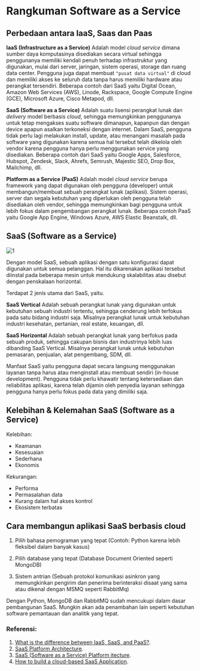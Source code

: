 # Rangkuman Software as a Service
## Perbedaan antara IaaS, Saas dan Paas

**IaaS (Infrastructure as a Service)** 
Adalah model *cloud service*  dimana sumber daya komputasinya disediakan secara virtual sehingga penggunanya memiliki kendali penuh terhadap infrastruktur yang digunakan, mulai dari server, jaringan, sistem operasi, storage dan ruang data center. Pengguna juga dapat membuat `"pusat data virtual"` di cloud dan memiliki akses ke seluruh data tanpa harus memiliki hardware atau perangkat tersendiri. 
Beberapa contoh dari SaaS yaitu Digital Ocean, Amazon Web Services (AWS), Linode, Rackspace, Google Compute Engine (GCE), Microsoft Azure, Cisco Metapod, dll.

**SaaS (Software as a Service)**
Adalah suatu lisensi perangkat lunak dan *delivery* model berbasis *cloud*, sehingga memungkinkan penggunanya untuk tetap mengakses suatu software dimanapun, kapanpun dan dengan device apapun asalkan terkoneksi dengan internet. Dalam SaaS, pengguna tidak perlu lagi melakukan install, update, atau menangani masalah pada software yang digunakan karena semua hal tersebut telah dikelola oleh vendor karena pengguna hanya perlu menggunakan service yang disediakan. 
Beberapa contoh dari SaaS yaitu Google Apps, Salesforce, Hubspot, Zendesk, Slack, Ahrefs, Semrush, Majestic SEO, Drop Box, Mailchimp, dll.

**Platform as a Service (PaaS)**
Adalah model *cloud service* berupa framework yang dapat digunakan oleh pengguna (developer) untuk membangun/membuat sebuah perangkat lunak (aplikasi). Sistem operasi, server dan segala kebutuhan yang diperlukan oleh pengguna telah disediakan oleh vendor, sehingga memungkinkan bagi pengguna untuk lebih fokus dalam pengembangan perangkat lunak.
Beberapa contoh PaaS yaitu Google App Engine, Windows Azure, AWS Elastic Beanstalk, dll.

## SaaS (Software as a Service)

![1](Gambar/arsitekturSaaS.jpg)

Dengan model SaaS, sebuah aplikasi dengan satu konfigurasi dapat digunakan untuk semua pelanggan. Hal itu dikarenakan aplikasi tersebut diinstal pada beberapa mesin untuk mendukung skalabilitas atau disebut dengan penskalaan horizontal.

Terdapat 2 jenis utama dari SaaS, yaitu.

**SaaS Vertical**
Adalah sebuah perangkat lunak yang digunakan untuk kebutuhan sebuah industri tertentu, sehingga cenderung lebih terfokus pada satu bidang industri saja. Misalnya perangkat lunak untuk kebutuhan industri kesehatan, pertanian, real estate, keuangan, dll.

**SaaS Horizontal**
Adalah sebuah perangkat lunak yang berfokus pada sebuah produk, sehingga cakupan bisnis dan industrinya lebih luas dibanding SaaS Vertical. Misalnya perangkat lunak untuk kebutuhan pemasaran, penjualan, alat pengembang, SDM, dll.

Manfaat SaaS yaitu pengguna dapat secara langsung menggunakan layanan tanpa harus atau menginstall atau membuat sendiri (in-house development). Pengguna tidak perlu khawatir tentang ketersediaan dan reliabilitas aplikasi, karena telah dijamin oleh penyedia layanan sehingga pengguna hanya perlu fokus pada data yang dimiliki saja.

## Kelebihan & Kelemahan SaaS (Software as a Service)

Kelebihan:
- Keamanan
- Kesesuaian
- Sederhana
- Ekonomis

Kekurangan:
- Performa
- Permasalahan data
- Kurang dalam hal akses kontrol
- Ekosistem terbatas

## Cara membangun aplikasi SaaS berbasis cloud

1. Pilih bahasa pemograman yang tepat (Contoh: Python karena lebih fleksibel dalam banyak kasus)

2. Pilih database yang tepat (Database Document Oriented seperti MongoDB)

3. Sistem antrian (Sebuah protokol komunikasi asinkron yang memungkinkan pengirim dan penerima berinteraksi disaat yang sama atau dikenal dengan MSMQ seperti RabbitMq)

Dengan Python, MongoDB dan RabbitMQ sudah mencukupi dalam dasar pembangunan SaaS. Mungkin akan ada penambahan lain seperti kebutuhan software pemantauan dan analitik yang tepat.

### Referensi:
1. [What is the difference between IaaS, SaaS, and PaaS?](https://www.quora.com/What-is-the-difference-between-IaaS-SaaS-and-Paas). 
2. [SaaS Platform Architecture](https://hackernoon.com/saas-software-as-a-service-platform-architecture-757a432270f5).
3. [SaaS (Software as a Service) Platform  itecture](https://www.devteam.space/blog/saas-software-as-a-service-platform-architecture/).
4. [How to build a cloud-based SaaS Application](https://usersnap.com/blog/cloud-based-saas-architecture-fundamentals/).
